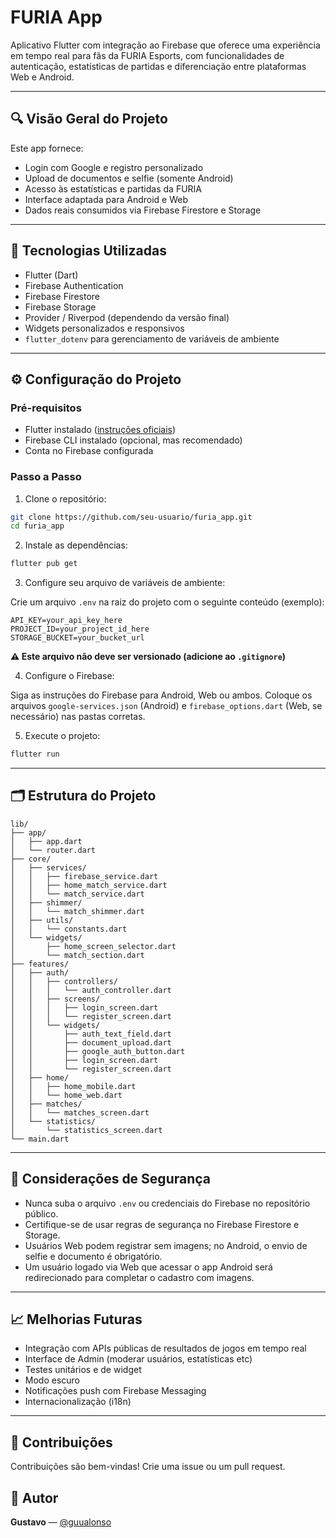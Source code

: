 # FURIA App

Aplicativo Flutter com integração ao Firebase que oferece uma experiência em tempo real para fãs da FURIA Esports, com funcionalidades de autenticação, estatísticas de partidas e diferenciação entre plataformas Web e Android.

---

## 🔍 Visão Geral do Projeto

Este app fornece:
- Login com Google e registro personalizado
- Upload de documentos e selfie (somente Android)
- Acesso às estatísticas e partidas da FURIA
- Interface adaptada para Android e Web
- Dados reais consumidos via Firebase Firestore e Storage

---

## 🚀 Tecnologias Utilizadas

- Flutter (Dart)
- Firebase Authentication
- Firebase Firestore
- Firebase Storage
- Provider / Riverpod (dependendo da versão final)
- Widgets personalizados e responsivos
- `flutter_dotenv` para gerenciamento de variáveis de ambiente

---

## ⚙️ Configuração do Projeto

### Pré-requisitos

- Flutter instalado ([instruções oficiais](https://docs.flutter.dev/get-started/install))
- Firebase CLI instalado (opcional, mas recomendado)
- Conta no Firebase configurada

### Passo a Passo

1. Clone o repositório:
```bash
git clone https://github.com/seu-usuario/furia_app.git
cd furia_app
```

2. Instale as dependências:
```bash
flutter pub get
```

3. Configure seu arquivo de variáveis de ambiente:

Crie um arquivo `.env` na raiz do projeto com o seguinte conteúdo (exemplo):

```
API_KEY=your_api_key_here
PROJECT_ID=your_project_id_here
STORAGE_BUCKET=your_bucket_url
```
**⚠️ Este arquivo não deve ser versionado (adicione ao `.gitignore`)**

4. Configure o Firebase:

Siga as instruções do Firebase para Android, Web ou ambos. Coloque os arquivos `google-services.json` (Android) e `firebase_options.dart` (Web, se necessário) nas pastas corretas.

5. Execute o projeto:
```bash
flutter run
```

---

## 🗂 Estrutura do Projeto

```
lib/
├── app/
│   ├── app.dart
│   └── router.dart
├── core/
│   ├── services/
│   │   ├── firebase_service.dart
│   │   ├── home_match_service.dart
│   │   └── match_service.dart
│   ├── shimmer/
│   │   └── match_shimmer.dart
│   ├── utils/
│   │   └── constants.dart
│   └── widgets/
│       ├── home_screen_selector.dart
│       └── match_section.dart
├── features/
│   ├── auth/
│   │   ├── controllers/
│   │   │   └── auth_controller.dart
│   │   ├── screens/
│   │   │   ├── login_screen.dart
│   │   │   └── register_screen.dart
│   │   └── widgets/
│   │       ├── auth_text_field.dart
│   │       ├── document_upload.dart
│   │       ├── google_auth_button.dart
│   │       ├── login_screen.dart
│   │       └── register_screen.dart
│   ├── home/
│   │   ├── home_mobile.dart
│   │   └── home_web.dart
│   ├── matches/
│   │   └── matches_screen.dart
│   └── statistics/
│       └── statistics_screen.dart
└── main.dart
```

---

## 🔐 Considerações de Segurança

- Nunca suba o arquivo `.env` ou credenciais do Firebase no repositório público.
- Certifique-se de usar regras de segurança no Firebase Firestore e Storage.
- Usuários Web podem registrar sem imagens; no Android, o envio de selfie e documento é obrigatório.
- Um usuário logado via Web que acessar o app Android será redirecionado para completar o cadastro com imagens.

---

## 📈 Melhorias Futuras

- Integração com APIs públicas de resultados de jogos em tempo real
- Interface de Admin (moderar usuários, estatísticas etc)
- Testes unitários e de widget
- Modo escuro
- Notificações push com Firebase Messaging
- Internacionalização (i18n)

---

## 🤝 Contribuições

Contribuições são bem-vindas! Crie uma issue ou um pull request.

## 👤 Autor

**Gustavo** — [@guualonso](https://github.com/guualonso)